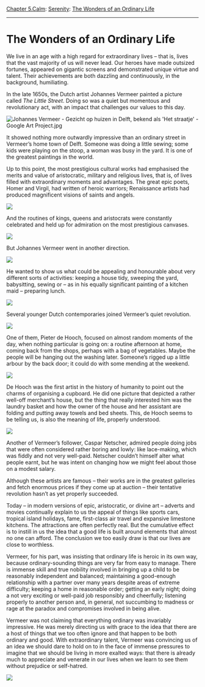 [Chapter 5.Calm](https://www.theschooloflife.com/thebookoflife/category/calm/): [Serenity](https://www.theschooloflife.com/thebookoflife/category/calm/serenity/): [The Wonders of an Ordinary Life](https://www.theschooloflife.com/thebookoflife/the-wonders-of-an-ordinary-life/)

* * *

# The Wonders of an Ordinary Life

We live in an age with a high regard for extraordinary lives – that is, lives that the vast majority of us will never lead. Our heroes have made outsized fortunes, appeared on gigantic screens and demonstrated unique virtue and talent. Their achievements are both dazzling and continuously, in the background, humiliating.

In the late 1650s, the Dutch artist Johannes Vermeer painted a picture called _The Little Street_. Doing so was a quiet but momentous and revolutionary act, with an impact that challenges our values to this day.

![Johannes Vermeer - Gezicht op huizen in Delft, bekend als 'Het straatje' - Google Art Project.jpg](https://upload.wikimedia.org/wikipedia/commons/thumb/2/2b/Johannes_Vermeer_-_Gezicht_op_huizen_in_Delft%2C_bekend_als_%27Het_straatje%27_-_Google_Art_Project.jpg/800px-Johannes_Vermeer_-_Gezicht_op_huizen_in_Delft%2C_bekend_als_%27Het_straatje%27_-_Google_Art_Project.jpg)

It showed nothing more outwardly impressive than an ordinary street in Vermeer’s home town of Delft. Someone was doing a little sewing; some kids were playing on the stoop, a woman was busy in the yard. It is one of the greatest paintings in the world.

Up to this point, the most prestigious cultural works had emphasised the merits and value of aristocratic, military and religious lives, that is, of lives filled with extraordinary moments and advantages. The great epic poets, Homer and Virgil, had written of heroic warriors; Renaissance artists had produced magnificent visions of saints and angels.

![](https://uploads3.wikiart.org/images/luca-signorelli/the-virgin-and-child-among-angels-and-saints.jpg)

And the routines of kings, queens and aristocrats were constantly celebrated and held up for admiration on the most prestigious canvases.

![](https://upload.wikimedia.org/wikipedia/commons/thumb/5/56/Paolo_Veronese_-_The_Family_of_Darius_before_Alexander_-_Google_Art_Project.jpg/1920px-Paolo_Veronese_-_The_Family_of_Darius_before_Alexander_-_Google_Art_Project.jpg)

But Johannes Vermeer went in another direction.

![](https://upload.wikimedia.org/wikipedia/commons/thumb/0/03/Johannes_Vermeer_-_The_lacemaker_%28c.1669-1671%29.jpg/1200px-Johannes_Vermeer_-_The_lacemaker_%28c.1669-1671%29.jpg)

He wanted to show us what could be appealing and honourable about very different sorts of activities: keeping a house tidy, sweeping the yard, babysitting, sewing or – as in his equally significant painting of a kitchen maid – preparing lunch. &nbsp;

![](https://upload.wikimedia.org/wikipedia/commons/2/20/Johannes_Vermeer_-_Het_melkmeisje_-_Google_Art_Project.jpg)

Several younger Dutch contemporaries joined Vermeer’s quiet revolution.

![](https://upload.wikimedia.org/wikipedia/commons/c/c2/Pieter_de_Hooch_-_The_Courtyard_of_a_House_in_Delft.jpg)

One of them, Pieter de Hooch, focused on almost random moments of the day, when nothing particular is going on: a routine afternoon at home, coming back from the shops, perhaps with a bag of vegetables. Maybe the people will be hanging out the washing later. Someone’s rigged up a little arbour by the back door; it could do with some mending at the weekend. &nbsp;

![](https://upload.wikimedia.org/wikipedia/commons/a/a2/Pieter_de_Hooch_-_At_the_Linen_Closet.jpg)

De Hooch was the first artist in the history of humanity to point out the charms of organising a cupboard. He did one picture that depicted a rather well-off merchant’s house, but the thing that really interested him was the laundry basket and how the owner of the house and her assistant are folding and putting away towels and bed sheets. This, de Hooch seems to be telling us, is also the meaning of life, properly understood.

![](https://upload.wikimedia.org/wikipedia/commons/8/8d/%22The_Lace-Maker%22_by_Caspar_Netscher.jpg)

Another of Vermeer’s follower, Caspar Netscher, admired people doing jobs that were often considered rather boring and lowly: like lace-making, which was fiddly and not very well-paid. Netscher couldn’t himself alter what people earnt, but he was intent on changing how we might feel about those on a modest salary.

Although these artists are famous – their works are in the greatest galleries and fetch enormous prices if they come up at auction – their tentative revolution hasn’t as yet properly succeeded.

Today – in modern versions of epic, aristocratic, or divine art – adverts and movies continually explain to us the appeal of things like sports cars, tropical island holidays, fame, first-class air travel and expansive limestone kitchens. The attractions are often perfectly real. But the cumulative effect is to instill in us the idea that a good life is built around elements that almost no one can afford. The conclusion we too easily draw is that our lives are close to worthless.

Vermeer, for his part, was insisting that ordinary life is heroic in its own way, because ordinary-sounding things are very far from easy to manage. There is immense skill and true nobility involved in bringing up a child to be reasonably independent and balanced; maintaining a good-enough relationship with a partner over many years despite areas of extreme difficulty; keeping a home in reasonable order; getting an early night; doing a not very exciting or well-paid job responsibly and cheerfully; listening properly to another person and, in general, not succumbing to madness or rage at the paradox and compromises involved in being alive.

Vermeer was not claiming that everything ordinary was invariably impressive. He was merely directing us with grace to the idea that there are a host of things that we too often ignore and that happen to be both ordinary and good. With extraordinary talent, Vermeer was convincing us of an idea we should dare to hold on to in the face of immense pressures to imagine that we should be living in more exalted ways: that there is already much to appreciate and venerate in our lives when we learn to see them without prejudice or self-hatred.

[![](https://img.youtube.com/vi/uHVZVCbicTg/0.jpg)](https://www.youtube.com/embed/uHVZVCbicTg '')
